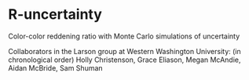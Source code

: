 # R-uncertainty
Color-color reddening ratio with Monte Carlo simulations of uncertainty

Collaborators in the Larson group at Western Washington University: (in chronological order) 
Holly Christenson,
Grace Eliason,
Megan McAndie,
Aidan McBride,
Sam Shuman
